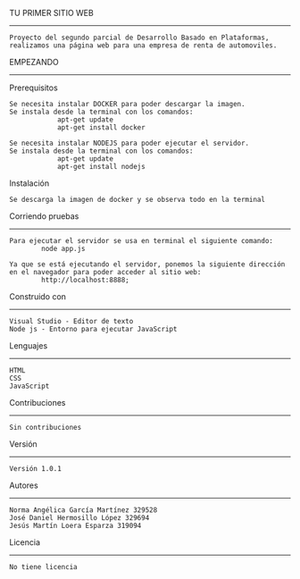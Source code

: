 TU PRIMER SITIO WEB

***
	Proyecto del segundo parcial de Desarrollo Basado en Plataformas, realizamos una página web para una empresa de renta de automoviles.

EMPEZANDO
***
 Prerequisitos

	Se necesita instalar DOCKER para poder descargar la imagen.
	Se instala desde la terminal con los comandos:
                apt-get update
                apt-get install docker
				
	Se necesita instalar NODEJS para poder ejecutar el servidor.
	Se instala desde la terminal con los comandos:
				apt-get update
				apt-get install nodejs

 Instalación

	Se descarga la imagen de docker y se observa todo en la terminal
	

 Corriendo pruebas
***
	Para ejecutar el servidor se usa en terminal el siguiente comando:
			node app.js
	
	Ya que se está ejecutando el servidor, ponemos la siguiente dirección
	en el navegador para poder acceder al sitio web:
			http://localhost:8888;
	
 Construido con
***
	Visual Studio - Editor de texto
	Node js - Entorno para ejecutar JavaScript
	
 Lenguajes
***
	HTML
	CSS
	JavaScript

 Contribuciones
***
	Sin contribuciones

 Versión
***
	Versión 1.0.1

 Autores
***
	Norma Angélica García Martínez 329528
	José Daniel Hermosillo López 329694
	Jesús Martín Loera Esparza 319094

 Licencia
***
	No tiene licencia

